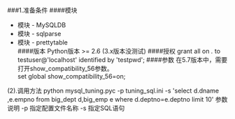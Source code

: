 
###1.准备条件
####模块
  -  模块 - MySQLDB  
  -  模块 - sqlparse  
  -  模块 - prettytable  
####版本
  Python版本 >= 2.6 (3.x版本没测试)
####授权
  grant all on *.* to testuser@'localhost' identified by 'testpwd';
####参数
  在5.7版本中，需要打开show_compatibility_56参数。  
  set global show_compatibility_56=on;  
  
(2).调用方法
python mysql_tuning.pyc -p tuning_sql.ini -s 'select d.dname ,e.empno from big_dept d,big_emp e where d.deptno=e.deptno limit 10'
参数说明
-p  指定配置文件名称
-s  指定SQL语句

